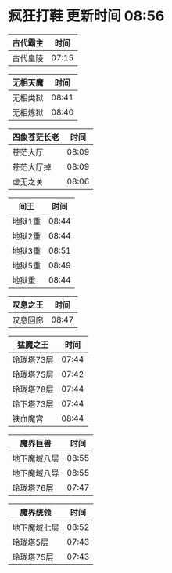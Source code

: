 # 疯狂打鞋 更新时间 08:56

| 古代霸主   | 时间    |
|--------|-------|
| 古代皇陵 | 07:15 |

| 无相天魔   | 时间    |
|--------|-------|
| 无相类狱 | 08:41 |
| 无相炼狱 | 08:40 |

| 四象苍茫长老   | 时间    |
|--------|-------|
| 苍茫大厅 | 08:09 |
| 苍茫大厅掉 | 08:09 |
| 虚无之关 | 08:06 |

| 间王   | 时间    |
|--------|-------|
| 地狱1重 | 08:44 |
| 地狱2重 | 08:44 |
| 地狱3重 | 08:51 |
| 地狱5重 | 08:49 |
| 地狱重 | 08:44 |

| 叹息之王   | 时间    |
|--------|-------|
| 叹息回廊 | 08:47 |

| 猛魔之王   | 时间    |
|--------|-------|
| 玲珑塔73层 | 07:44 |
| 玲珑塔75层 | 07:42 |
| 玲珑塔78层 | 07:44 |
| 玲下塔73层 | 07:44 |
| 铁血魔宫 | 08:44 |

| 魔界巨兽   | 时间    |
|--------|-------|
| 地下魔域八层 | 08:55 |
| 地下魔域八导 | 08:55 |
| 玲珑塔76层 | 07:47 |

| 魔界统领   | 时间    |
|--------|-------|
| 地下魔域七层 | 08:52 |
| 玲珑塔5层 | 07:43 |
| 玲珑塔75层 | 07:43 |